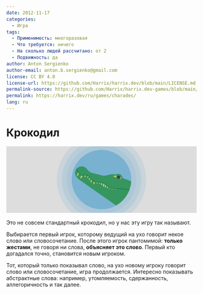 ```yaml
---
date: 2012-11-17
categories:
  - Игра
tags:
  - Применимость: многоразовая
  - Что требуется: ничего
  - На сколько людей рассчитано: от 2
  - Подвижность: да
author: Anton Sergienko
author-email: anton.b.sergienko@gmail.com
license: CC BY 4.0
license-url: https://github.com/Harrix/harrix.dev/blob/main/LICENSE.md
permalink-source: https://github.com/Harrix/harrix.dev-games/blob/main/charades/charades.md
permalink: https://harrix.dev/ru/games/charades/
lang: ru
---
```


# Крокодил

![Featured image](featured-image.svg)

Это не совсем стандартный крокодил, но у нас эту игру так называют.

Выбирается первый игрок, которому ведущий на ухо говорит некое слово или словосочетание. После этого игрок пантомимой: **только жестами**, не говоря ни слова, **объясняет это слово**. Первый кто догадался точно, становится новым игроком.

Тот, который только показывал слово, на ухо новому игроку говорит слово или словосочетание, игра продолжается. Интересно показывать абстрактные слова: например, утомляемость, сдержанность, аллегоричность и так далее.

